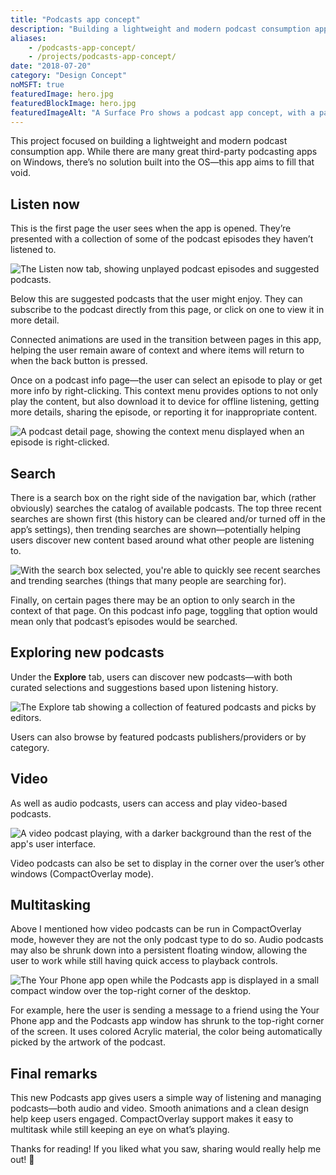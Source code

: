 ```yaml
---
title: "Podcasts app concept"
description: "Building a lightweight and modern podcast consumption app."
aliases:
    - /podcasts-app-concept/
    - /projects/podcasts-app-concept/
date: "2018-07-20"
category: "Design Concept"
noMSFT: true
featuredImage: hero.jpg
featuredBlockImage: hero.jpg
featuredImageAlt: "A Surface Pro shows a podcast app concept, with a pair of Surface Headphones in front of it."
---
```


This project focused on building a lightweight and modern podcast consumption app. While there are many great third-party podcasting apps on Windows, there’s no solution built into the OS—this app aims to fill that void.

## Listen now

This is the first page the user sees when the app is opened. They’re presented with a collection of some of the podcast episodes they haven’t listened to.

![The Listen now tab, showing unplayed podcast episodes and suggested podcasts.](/images/podcasts-app-concept/PodcastsListenNow.jpg)

Below this are suggested podcasts that the user might enjoy. They can subscribe to the podcast directly from this page, or click on one to view it in more detail.

Connected animations are used in the transition between pages in this app, helping the user remain aware of context and where items will return to when the back button is pressed.

Once on a podcast info page—the user can select an episode to play or get more info by right-clicking. This context menu provides options to not only play the content, but also download it to device for offline listening, getting more details, sharing the episode, or reporting it for inappropriate content.

![A podcast detail page, showing the context menu displayed when an episode is right-clicked.](/images/podcasts-app-concept/PodcastsInfoContextMenu.jpg)

## Search

There is a search box on the right side of the navigation bar, which (rather obviously) searches the catalog of available podcasts. The top three recent searches are shown first (this history can be cleared and/or turned off in the app’s settings), then trending searches are shown—potentially helping users discover new content based around what other people are listening to.

![With the search box selected, you're able to quickly see recent searches and trending searches (things that many people are searching for).](/images/podcasts-app-concept/PodcastsInfoSearch.jpg)

Finally, on certain pages there may be an option to only search in the context of that page. On this podcast info page, toggling that option would mean only that podcast’s episodes would be searched.

## Exploring new podcasts

Under the **Explore** tab, users can discover new podcasts—with both curated selections and suggestions based upon listening history.

![The Explore tab showing a collection of featured podcasts and picks by editors.](/images/podcasts-app-concept/PodcastsExplore.jpg)

Users can also browse by featured podcasts publishers/providers or by category.

## Video

As well as audio podcasts, users can access and play video-based podcasts.

![A video podcast playing, with a darker background than the rest of the app's user interface.](/images/podcasts-app-concept/PodcastsVideo.jpg)

Video podcasts can also be set to display in the corner over the user’s other windows (CompactOverlay mode).

## Multitasking

Above I mentioned how video podcasts can be run in CompactOverlay mode, however they are not the only podcast type to do so. Audio podcasts may also be shrunk down into a persistent floating window, allowing the user to work while still having quick access to playback controls.

![The Your Phone app open while the Podcasts app is displayed in a small compact window over the top-right corner of the desktop.](/images/podcasts-app-concept/PodcastsCompactOverlay.jpg)

For example, here the user is sending a message to a friend using the Your Phone app and the Podcasts app window has shrunk to the top-right corner of the screen. It uses colored Acrylic material, the color being automatically picked by the artwork of the podcast.

## Final remarks

This new Podcasts app gives users a simple way of listening and managing podcasts—both audio and video. Smooth animations and a clean design help keep users engaged. CompactOverlay support makes it easy to multitask while still keeping an eye on what’s playing.

Thanks for reading! If you liked what you saw, sharing would really help me out! 🙂
